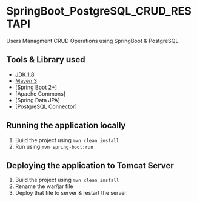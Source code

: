 # SpringBoot_PostgreSQL_CRUD_RESTAPI
Users Managment CRUD Operations using SpringBoot &amp; PostgreSQL

## Tools & Library used

- [JDK 1.8](http://www.oracle.com/technetwork/java/javase/downloads/jdk8-downloads-2133151.html)
- [Maven 3](https://maven.apache.org)
- [Spring Boot 2+]
- [Apache Commons]
- [Spring Data JPA]
- [PostgreSQL Connector]

## Running the application locally

1. Build the project using
  `mvn clean install`
2. Run using 
  `mvn spring-boot:run`

## Deploying the application to Tomcat Server

1. Build the project using
  `mvn clean install`
2. Rename the war/jar file
3. Deploy that file to server & restart the server.
